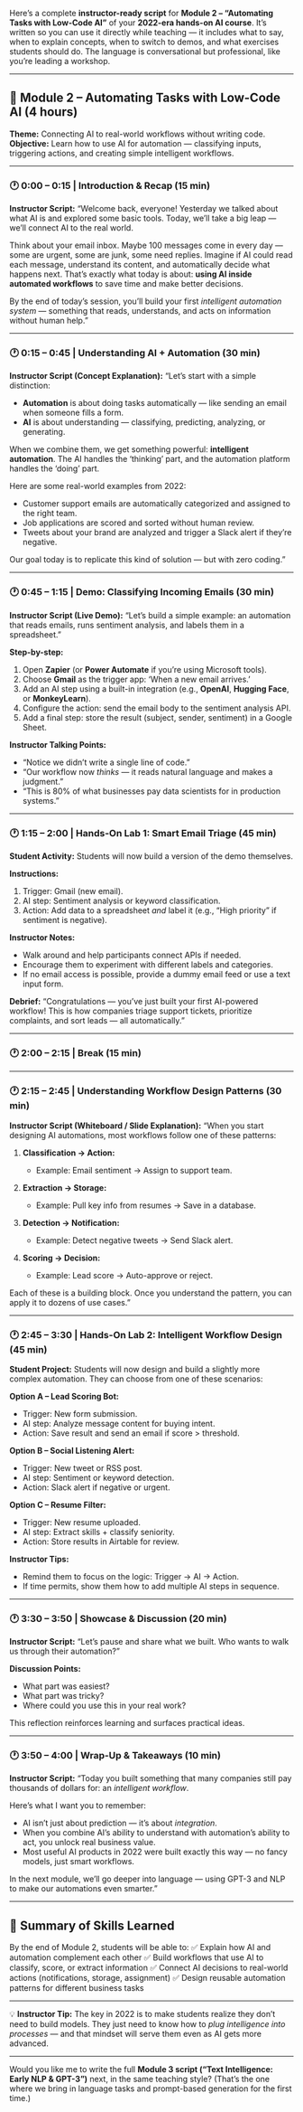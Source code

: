 Here’s a complete **instructor-ready script** for **Module 2 – “Automating Tasks with Low-Code AI”** of your **2022-era hands-on AI course**. It’s written so you can use it directly while teaching — it includes what to say, when to explain concepts, when to switch to demos, and what exercises students should do. The language is conversational but professional, like you’re leading a workshop.

---

## 🧠 Module 2 – Automating Tasks with Low-Code AI (4 hours)

**Theme:** Connecting AI to real-world workflows without writing code.
**Objective:** Learn how to use AI for automation — classifying inputs, triggering actions, and creating simple intelligent workflows.

---

### 🕐 0:00 – 0:15 | Introduction & Recap (15 min)

**Instructor Script:**
“Welcome back, everyone! Yesterday we talked about what AI is and explored some basic tools. Today, we’ll take a big leap — we’ll connect AI to the real world.

Think about your email inbox. Maybe 100 messages come in every day — some are urgent, some are junk, some need replies. Imagine if AI could read each message, understand its content, and automatically decide what happens next. That’s exactly what today is about: **using AI inside automated workflows** to save time and make better decisions.

By the end of today’s session, you’ll build your first *intelligent automation system* — something that reads, understands, and acts on information without human help.”

---

### 🕐 0:15 – 0:45 | Understanding AI + Automation (30 min)

**Instructor Script (Concept Explanation):**
“Let’s start with a simple distinction:

* **Automation** is about doing tasks automatically — like sending an email when someone fills a form.
* **AI** is about understanding — classifying, predicting, analyzing, or generating.

When we combine them, we get something powerful: **intelligent automation**. The AI handles the ‘thinking’ part, and the automation platform handles the ‘doing’ part.

Here are some real-world examples from 2022:

* Customer support emails are automatically categorized and assigned to the right team.
* Job applications are scored and sorted without human review.
* Tweets about your brand are analyzed and trigger a Slack alert if they’re negative.

Our goal today is to replicate this kind of solution — but with zero coding.”

---

### 🕐 0:45 – 1:15 | Demo: Classifying Incoming Emails (30 min)

**Instructor Script (Live Demo):**
“Let’s build a simple example: an automation that reads emails, runs sentiment analysis, and labels them in a spreadsheet.”

**Step-by-step:**

1. Open **Zapier** (or **Power Automate** if you’re using Microsoft tools).
2. Choose **Gmail** as the trigger app: ‘When a new email arrives.’
3. Add an AI step using a built-in integration (e.g., **OpenAI**, **Hugging Face**, or **MonkeyLearn**).
4. Configure the action: send the email body to the sentiment analysis API.
5. Add a final step: store the result (subject, sender, sentiment) in a Google Sheet.

**Instructor Talking Points:**

* “Notice we didn’t write a single line of code.”
* “Our workflow now *thinks* — it reads natural language and makes a judgment.”
* “This is 80% of what businesses pay data scientists for in production systems.”

---

### 🕐 1:15 – 2:00 | Hands-On Lab 1: Smart Email Triage (45 min)

**Student Activity:**
Students will now build a version of the demo themselves.

**Instructions:**

1. Trigger: Gmail (new email).
2. AI step: Sentiment analysis or keyword classification.
3. Action: Add data to a spreadsheet *and* label it (e.g., “High priority” if sentiment is negative).

**Instructor Notes:**

* Walk around and help participants connect APIs if needed.
* Encourage them to experiment with different labels and categories.
* If no email access is possible, provide a dummy email feed or use a text input form.

**Debrief:**
“Congratulations — you’ve just built your first AI-powered workflow! This is how companies triage support tickets, prioritize complaints, and sort leads — all automatically.”

---

### 🕐 2:00 – 2:15 | Break (15 min)

---

### 🕐 2:15 – 2:45 | Understanding Workflow Design Patterns (30 min)

**Instructor Script (Whiteboard / Slide Explanation):**
“When you start designing AI automations, most workflows follow one of these patterns:

1. **Classification → Action:**

   * Example: Email sentiment → Assign to support team.
2. **Extraction → Storage:**

   * Example: Pull key info from resumes → Save in a database.
3. **Detection → Notification:**

   * Example: Detect negative tweets → Send Slack alert.
4. **Scoring → Decision:**

   * Example: Lead score → Auto-approve or reject.

Each of these is a building block. Once you understand the pattern, you can apply it to dozens of use cases.”

---

### 🕐 2:45 – 3:30 | Hands-On Lab 2: Intelligent Workflow Design (45 min)

**Student Project:**
Students will now design and build a slightly more complex automation. They can choose from one of these scenarios:

**Option A – Lead Scoring Bot:**

* Trigger: New form submission.
* AI step: Analyze message content for buying intent.
* Action: Save result and send an email if score > threshold.

**Option B – Social Listening Alert:**

* Trigger: New tweet or RSS post.
* AI step: Sentiment or keyword detection.
* Action: Slack alert if negative or urgent.

**Option C – Resume Filter:**

* Trigger: New resume uploaded.
* AI step: Extract skills + classify seniority.
* Action: Store results in Airtable for review.

**Instructor Tips:**

* Remind them to focus on the logic: Trigger → AI → Action.
* If time permits, show them how to add multiple AI steps in sequence.

---

### 🕐 3:30 – 3:50 | Showcase & Discussion (20 min)

**Instructor Script:**
“Let’s pause and share what we built. Who wants to walk us through their automation?”

**Discussion Points:**

* What part was easiest?
* What part was tricky?
* Where could you use this in your real work?

This reflection reinforces learning and surfaces practical ideas.

---

### 🕐 3:50 – 4:00 | Wrap-Up & Takeaways (10 min)

**Instructor Script:**
“Today you built something that many companies still pay thousands of dollars for: an *intelligent workflow*.

Here’s what I want you to remember:

* AI isn’t just about prediction — it’s about *integration*.
* When you combine AI’s ability to understand with automation’s ability to act, you unlock real business value.
* Most useful AI products in 2022 were built exactly this way — no fancy models, just smart workflows.

In the next module, we’ll go deeper into language — using GPT-3 and NLP to make our automations even smarter.”

---

## 🧪 Summary of Skills Learned

By the end of Module 2, students will be able to:
✅ Explain how AI and automation complement each other
✅ Build workflows that use AI to classify, score, or extract information
✅ Connect AI decisions to real-world actions (notifications, storage, assignment)
✅ Design reusable automation patterns for different business tasks

---

💡 **Instructor Tip:** The key in 2022 is to make students realize they don’t need to build models. They just need to know how to *plug intelligence into processes* — and that mindset will serve them even as AI gets more advanced.

---

Would you like me to write the full **Module 3 script (“Text Intelligence: Early NLP & GPT-3”)** next, in the same teaching style? (That’s the one where we bring in language tasks and prompt-based generation for the first time.)
